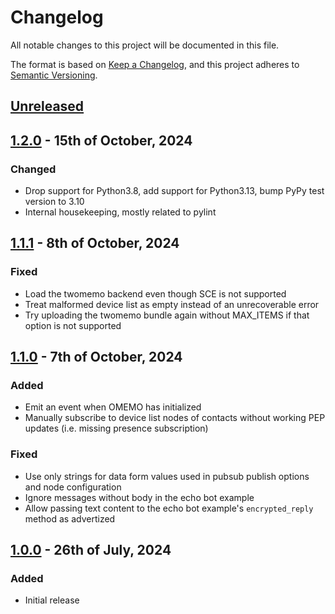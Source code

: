 # Changelog

All notable changes to this project will be documented in this file.

The format is based on [Keep a Changelog](https://keepachangelog.com/en/1.0.0/), and this project adheres to [Semantic Versioning](https://semver.org/spec/v2.0.0.html).

## [Unreleased]

## [1.2.0] - 15th of October, 2024

### Changed
- Drop support for Python3.8, add support for Python3.13, bump PyPy test version to 3.10
- Internal housekeeping, mostly related to pylint

## [1.1.1] - 8th of October, 2024

### Fixed
- Load the twomemo backend even though SCE is not supported
- Treat malformed device list as empty instead of an unrecoverable error
- Try uploading the twomemo bundle again without MAX_ITEMS if that option is not supported

## [1.1.0] - 7th of October, 2024

### Added
- Emit an event when OMEMO has initialized
- Manually subscribe to device list nodes of contacts without working PEP updates (i.e. missing presence subscription)

### Fixed
- Use only strings for data form values used in pubsub publish options and node configuration
- Ignore messages without body in the echo bot example
- Allow passing text content to the echo bot example's `encrypted_reply` method as advertized

## [1.0.0] - 26th of July, 2024

### Added
- Initial release

[Unreleased]: https://github.com/Syndace/slixmpp-omemo/compare/v1.2.0...HEAD
[1.2.0]: https://github.com/Syndace/slixmpp-omemo/compare/v1.1.1...v1.2.0
[1.1.1]: https://github.com/Syndace/slixmpp-omemo/compare/v1.1.0...v1.1.1
[1.1.0]: https://github.com/Syndace/slixmpp-omemo/compare/v1.0.0...v1.1.0
[1.0.0]: https://github.com/Syndace/slixmpp-omemo/releases/tag/v1.0.0
